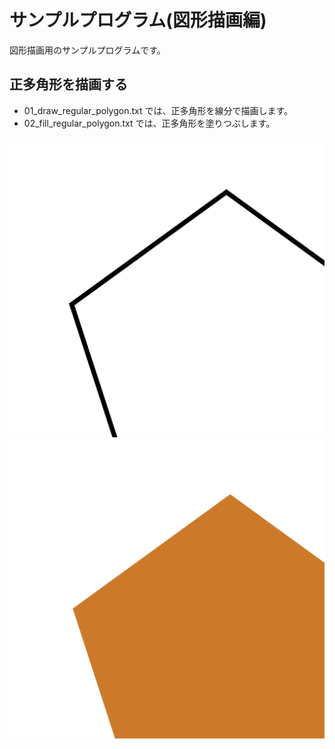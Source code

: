 # サンプルプログラム(図形描画編)

図形描画用のサンプルプログラムです。

## 正多角形を描画する

- 01_draw_regular_polygon.txt では、正多角形を線分で描画します。
- 02_fill_regular_polygon.txt では、正多角形を塗りつぶします。

<img src="image_sample/01_draw_regular_polygon.svg" />

<img src="image_sample/02_fill_regular_polygon.svg" />

